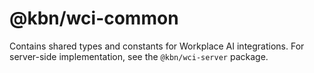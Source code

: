 # @kbn/wci-common

Contains shared types and constants for Workplace AI integrations. For server-side implementation, see the `@kbn/wci-server` package. 